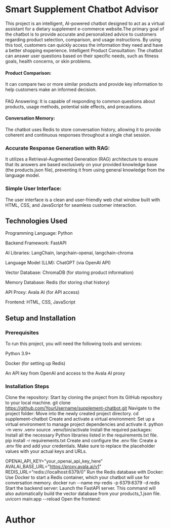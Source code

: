 # Smart Supplement Chatbot Advisor

This project is an intelligent, AI-powered chatbot designed to act as a virtual assistant for a dietary supplement e-commerce website.The primary goal of the chatbot is to provide accurate and personalized advice to customers regarding product selection, comparison, and usage instructions. By using this tool, customers can quickly access the information they need and have a better shopping experience. Intelligent Product Consultation: The chatbot can answer user questions based on their specific needs, such as fitness goals, health concerns, or skin problems.

####  Product Comparison: 
   It can compare two or more similar products and provide key information to help customers make an informed decision.

#### 
   FAQ Answering: It is capable of responding to common questions about products, usage methods, potential side effects, and precautions.

####  Conversation Memory:
   The chatbot uses Redis to store conversation history, allowing it to provide coherent and continuous responses throughout a single chat     session.

### Accurate Response Generation with RAG: 
 It utilizes a Retrieval-Augmented Generation (RAG) architecture to ensure that its answers are based exclusively on your provided knowledge base (the products.json     file), preventing it from using general knowledge from the language model.

### Simple User Interface: 
  The user interface is a clean and user-friendly web chat window built with HTML, CSS, and JavaScript for seamless customer interaction.

## Technologies Used
Programming Language: Python

Backend Framework: FastAPI

AI Libraries: LangChain, langchain-openai, langchain-chroma

Language Model (LLM): ChatGPT (via OpenAI API)

Vector Database: ChromaDB (for storing product information)

Memory Database: Redis (for storing chat history)

API Proxy: Avala AI (for API access)

Frontend: HTML, CSS, JavaScript

## Setup and Installation
### Prerequisites
To run this project, you will need the following tools and services:

Python 3.9+

Docker (for setting up Redis)

An API key from OpenAI and access to the Avala AI proxy

### Installation Steps
Clone the repository:
Start by cloning the project from its GitHub repository to your local machine.
git clone https://github.com/YourUsername/supplement-chatbot.git
Navigate to the project folder:
Move into the newly created project directory.
cd supplement-chatbot
Create and activate a virtual environment:
Set up a virtual environment to manage project dependencies and activate it.
python -m venv .venv
source .venv/bin/activate
Install the required packages:
Install all the necessary Python libraries listed in the requirements.txt file.
pip install -r requirements.txt
Create and configure the .env file:
Create a .env file and add your credentials. Make sure to replace the placeholder values with your actual keys and URLs.

OPENAI_API_KEY="your_openai_api_key_here"
AVALAI_BASE_URL="https://proxy.avala.ai/v1"
REDIS_URL="redis://localhost:6379/0"
Run the Redis database with Docker:
Use Docker to start a Redis container, which your chatbot will use for conversation memory.
docker run --name my-redis -p 6379:6379 -d redis
Start the backend server:
Launch the FastAPI server. This command will also automatically build the vector database from your products_1.json file.
uvicorn main:app --reload
Open the frontend:
# Author
